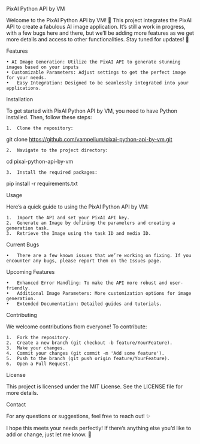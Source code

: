 PixAI Python API by VM

Welcome to the PixAI Python API by VM! 🌸 This project integrates the PixAI API to create a fabulous AI image application. It’s still a work in progress, with a few bugs here and there, but we’ll be adding more features as we get more details and access to other functionalities. Stay tuned for updates! 🌟

Features

	• AI Image Generation: Utilize the PixAI API to generate stunning images based on your inputs 
	• Customizable Parameters: Adjust settings to get the perfect image for your needs.
	•	Easy Integration: Designed to be seamlessly integrated into your applications.

Installation

To get started with PixAI Python API by VM, you need to have Python installed. Then, follow these steps:

	1.	Clone the repository:

git clone https://github.com/vampelium/pixai-python-api-by-vm.git


	2.	Navigate to the project directory:

cd pixai-python-api-by-vm


	3.	Install the required packages:

pip install -r requirements.txt



Usage

Here’s a quick guide to using the PixAI Python API by VM:

	1.	Import the API and set your PixAI API key.
	2.	Generate an Image by defining the parameters and creating a generation task.
	3.	Retrieve the Image using the task ID and media ID.

Current Bugs

	•	There are a few known issues that we’re working on fixing. If you encounter any bugs, please report them on the Issues page.

Upcoming Features

	•	Enhanced Error Handling: To make the API more robust and user-friendly.
	•	Additional Image Parameters: More customization options for image generation.
	•	Extended Documentation: Detailed guides and tutorials.

Contributing

We welcome contributions from everyone! To contribute:

	1.	Fork the repository.
	2.	Create a new branch (git checkout -b feature/YourFeature).
	3.	Make your changes.
	4.	Commit your changes (git commit -m 'Add some feature').
	5.	Push to the branch (git push origin feature/YourFeature).
	6.	Open a Pull Request.

License

This project is licensed under the MIT License. See the LICENSE file for more details.

Contact

For any questions or suggestions, feel free to reach out! ✨

I hope this meets your needs perfectly! If there’s anything else you’d like to add or change, just let me know. 💖
